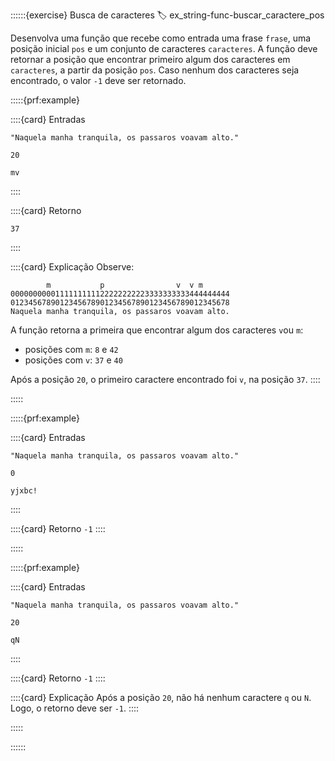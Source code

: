 ::::::{exercise} Busca de caracteres
:label: ex_string-func-buscar_caractere_pos

Desenvolva uma função que recebe como entrada uma frase `frase`, uma posição inicial `pos` e um conjunto de caracteres `caracteres`. A função deve retornar a posição que encontrar primeiro  algum dos caracteres em `caracteres`, a partir da posição `pos`. Caso nenhum dos caracteres seja encontrado, o valor `-1` deve ser retornado.

:::::{prf:example}
<!-- :class: dropdown -->

::::{card} Entradas
```
"Naquela manha tranquila, os passaros voavam alto."
```

```
20
```

```
mv
```
::::

::::{card} Retorno
```
37
```
::::

::::{card} Explicação
Observe:
```
        m           p                v  v m
0000000000111111111122222222223333333333444444444
0123456789012345678901234567890123456789012345678
Naquela manha tranquila, os passaros voavam alto.
```

A função retorna a primeira que encontrar algum dos caracteres `v`ou `m`:
- posições com `m`: `8`  e `42` 
- posições com `v`: `37` e `40`

Após a posição `20`, o primeiro caractere encontrado foi `v`, na posição `37`.
::::

:::::

:::::{prf:example}
<!-- :class: dropdown -->

::::{card} Entradas

```
"Naquela manha tranquila, os passaros voavam alto."
```

```
0
```

```
yjxbc!
```
::::

::::{card} Retorno
`-1`
::::

:::::

:::::{prf:example}
<!-- :class: dropdown -->

::::{card} Entradas

```
"Naquela manha tranquila, os passaros voavam alto."
```

```
20
```

```
qN
```
::::

::::{card} Retorno
`-1`
::::

::::{card} Explicação
Após a posição `20`, não há nenhum caractere `q` ou `N`. Logo, o retorno deve ser `-1`.
::::

:::::

::::::